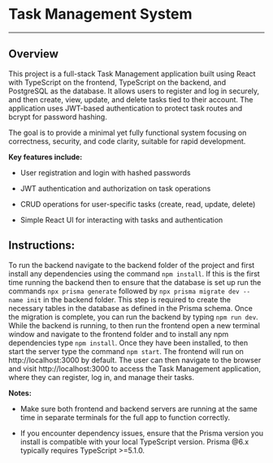 # Task Management System
---

## Overview
This project is a full-stack Task Management application built using React with TypeScript on the frontend, TypeScript on the backend, and PostgreSQL as the database. It allows users to register and log in securely, and then create, view, update, and delete tasks tied to their account. The application uses JWT-based authentication to protect task routes and bcrypt for password hashing.

The goal is to provide a minimal yet fully functional system focusing on correctness, security, and code clarity, suitable for rapid development.

**Key features include:**

- User registration and login with hashed passwords

- JWT authentication and authorization on task operations

- CRUD operations for user-specific tasks (create, read, update, delete)

- Simple React UI for interacting with tasks and authentication

## Instructions:
To run the backend navigate to the backend folder of the project and first install any dependencies using the command `npm install`. If this is the first time running the backend then to ensure that the database is set up run the commands `npx prisma generate` followed by `npx prisma migrate dev --name init` in the backend folder. This step is required to create the necessary tables in the database as defined in the Prisma schema. Once the migration is complete, you can run the backend by typing `npm run dev`. While the backend is running, to then run the frontend open a new terminal window and navigate to the frontend folder and to install any npm dependencies type `npm install`. Once they have been installed, to then start the server type the command `npm start`. The frontend will run on http://localhost:3000 by default. The user can then navigate to the browser and visit http://localhost:3000 to access the Task Management application, where they can register, log in, and manage their tasks.

**Notes:**
- Make sure both frontend and backend servers are running at the same time in separate terminals for the full app to function correctly.

- If you encounter dependency issues, ensure that the Prisma version you install is compatible with your local TypeScript version. Prisma @6.x typically requires TypeScript >=5.1.0.


